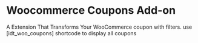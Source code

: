 # Woocommerce Coupons Add-on

A Extension That Transforms Your WooCommerce coupon with filters. use [idt_woo_coupons] shortcode to display all coupons

